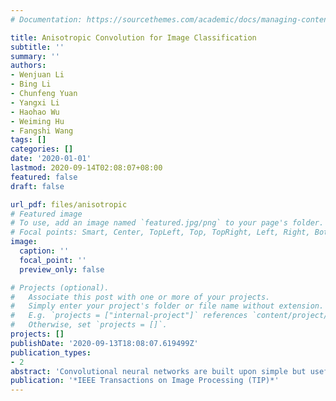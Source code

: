 ```yaml
---
# Documentation: https://sourcethemes.com/academic/docs/managing-content/

title: Anisotropic Convolution for Image Classification
subtitle: ''
summary: ''
authors:
- Wenjuan Li
- Bing Li
- Chunfeng Yuan
- Yangxi Li
- Haohao Wu
- Weiming Hu
- Fangshi Wang
tags: []
categories: []
date: '2020-01-01'
lastmod: 2020-09-14T02:08:07+08:00
featured: false
draft: false

url_pdf: files/anisotropic
# Featured image
# To use, add an image named `featured.jpg/png` to your page's folder.
# Focal points: Smart, Center, TopLeft, Top, TopRight, Left, Right, BottomLeft, Bottom, BottomRight.
image:
  caption: ''
  focal_point: ''
  preview_only: false

# Projects (optional).
#   Associate this post with one or more of your projects.
#   Simply enter your project's folder or file name without extension.
#   E.g. `projects = ["internal-project"]` references `content/project/deep-learning/index.md`.
#   Otherwise, set `projects = []`.
projects: []
publishDate: '2020-09-13T18:08:07.619499Z'
publication_types:
- 2
abstract: 'Convolutional neural networks are built upon simple but useful convolution modules. The traditional convolution has a limitation on feature extraction and object localization due to its fixed scale and geometric structure. Besides, the loss of spatial information also restricts the networks performance and depth. To overcome these limitations, this paper proposes a novel anisotropic convolution by adding a scale factor and a shape factor into the traditional convolution. The anisotropic convolution augments the receptive fields flexibly and dynamically depending on the valid sizes of objects. In addition, the anisotropic convolution is a generalized convolution. The traditional convolution, dilated convolution and deformable convolution can be viewed as its special cases. Furthermore, in order to improve the training efficiency and avoid falling into a local optimum, this paper introduces a simplified implementation of the anisotropic convolution. The anisotropic convolution can be applied to arbitrary convolutional networks and the enhanced networks are called ACNs (anisotropic convolutional networks). Experimental results show that ACNs achieve better performance than many state-of-the-art methods and the baseline networks in tasks of image classification and object localization, especially in classification task of tiny images.'
publication: '*IEEE Transactions on Image Processing (TIP)*'
---
```

